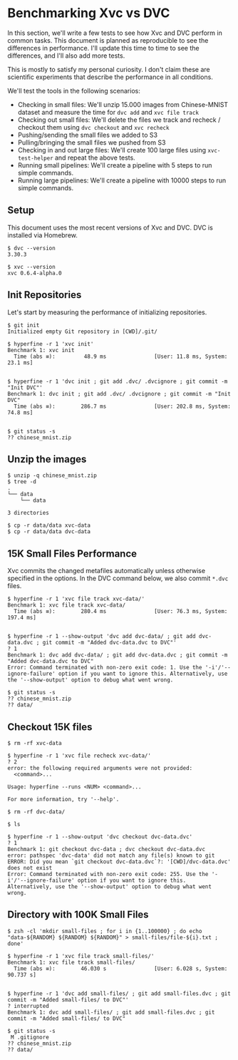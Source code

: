 # Benchmarking Xvc vs DVC

In this section, we'll write a few tests to see how Xvc and DVC perform in common tasks. This document is planned as reproducible to see the differences in performance. I'll update this time to time to see the differences, and I'll also add more tests.

This is mostly to satisfy my personal curiosity. I don't claim these are scientific experiments that describe the performance in all conditions. 

We'll test the tools in the following scenarios:

- Checking in small files: We'll unzip 15.000 images from Chinese-MNIST dataset and measure the time for `dvc add` and `xvc file track`
- Checking out small files: We'll delete the files we track and recheck / checkout them using `dvc checkout`  and `xvc recheck`
- Pushing/sending the small files we added to S3 
- Pulling/bringing the small files we pushed from S3
- Checking in and out large files: We'll create 100 large files using `xvc-test-helper` and repeat the above tests.
- Running small pipelines: We'll create a pipeline with 5 steps to run simple commands.
- Running large pipelines: We'll create a pipeline with 10000 steps to run simple commands. 

## Setup

This document uses the most recent versions of Xvc and DVC. DVC is installed via Homebrew. 

```console
$ dvc --version
3.30.3

$ xvc --version
xvc 0.6.4-alpha.0

```

## Init Repositories

Let's start by measuring the performance of initializing repositories. 

```console
$ git init
Initialized empty Git repository in [CWD]/.git/

$ hyperfine -r 1 'xvc init'
Benchmark 1: xvc init
  Time (abs ≡):         48.9 ms               [User: 11.8 ms, System: 23.1 ms]
 

$ hyperfine -r 1 'dvc init ; git add .dvc/ .dvcignore ; git commit -m "Init DVC"'
Benchmark 1: dvc init ; git add .dvc/ .dvcignore ; git commit -m "Init DVC"
  Time (abs ≡):        286.7 ms               [User: 202.8 ms, System: 74.8 ms]
 

$ git status -s
?? chinese_mnist.zip

```

## Unzip the images

```console
$ unzip -q chinese_mnist.zip
$ tree -d 
.
└── data
    └── data

3 directories

$ cp -r data/data xvc-data
$ cp -r data/data dvc-data
```


## 15K Small Files Performance

Xvc commits the changed metafiles automatically unless otherwise specified in the options. In the DVC command below, we also commit `*.dvc` files.

```console
$ hyperfine -r 1 'xvc file track xvc-data/'
Benchmark 1: xvc file track xvc-data/
  Time (abs ≡):        280.4 ms               [User: 76.3 ms, System: 197.4 ms]
 

$ hyperfine -r 1 --show-output 'dvc add dvc-data/ ; git add dvc-data.dvc ; git commit -m "Added dvc-data.dvc to DVC"'
? 1
Benchmark 1: dvc add dvc-data/ ; git add dvc-data.dvc ; git commit -m "Added dvc-data.dvc to DVC"
Error: Command terminated with non-zero exit code: 1. Use the '-i'/'--ignore-failure' option if you want to ignore this. Alternatively, use the '--show-output' option to debug what went wrong.

$ git status -s
?? chinese_mnist.zip
?? data/

```

## Checkout 15K files

```console
$ rm -rf xvc-data

$ hyperfine -r 1 'xvc file recheck xvc-data/'
? 2
error: the following required arguments were not provided:
  <command>...

Usage: hyperfine --runs <NUM> <command>...

For more information, try '--help'.

$ rm -rf dvc-data/

$ ls 

$ hyperfine -r 1 --show-output 'dvc checkout dvc-data.dvc'
? 1
Benchmark 1: git checkout dvc-data ; dvc checkout dvc-data.dvc
error: pathspec 'dvc-data' did not match any file(s) known to git
ERROR: Did you mean `git checkout dvc-data.dvc`?: '[CWD]/dvc-data.dvc' does not exist
Error: Command terminated with non-zero exit code: 255. Use the '-i'/'--ignore-failure' option if you want to ignore this. Alternatively, use the '--show-output' option to debug what went wrong.

```

## Directory with 100K Small Files 

```console,ignore
$ zsh -cl 'mkdir small-files ; for i in {1..100000} ; do echo "data-${RANDOM} ${RANDOM} ${RANDOM}" > small-files/file-${i}.txt ; done'

$ hyperfine -r 1 'xvc file track small-files/'
Benchmark 1: xvc file track small-files/
  Time (abs ≡):        46.030 s               [User: 6.028 s, System: 90.737 s]
 

$ hyperfine -r 1 'dvc add small-files/ ; git add small-files.dvc ; git commit -m "Added small-files/ to DVC"'
? interrupted
Benchmark 1: dvc add small-files/ ; git add small-files.dvc ; git commit -m "Added small-files/ to DVC"

$ git status -s
 M .gitignore
?? chinese_mnist.zip
?? data/
```


